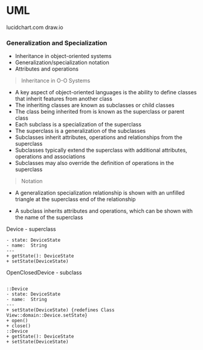 # UML

lucidchart.com
draw.io

### Generalization and Specialization

- Inheritance in object-oriented systems
- Generalization/specialization notation
- Attributes and operations

> Inheritance in O-O Systems

- A key aspect of object-oriented languages is the ability to define classes that inherit features from another class
- The inheriting classes are known as subclasses or child classes
- The class being inherited from is known as the superclass or parent class
- Each subclass is a specialization of the superclass
- The superclass is a generalization of the subclasses
- Subclasses inherit attributes, operations and relationships from the superclass
- Subclasses typically extend the superclass with additional attributes, operations and associations
- Subclasses may also override the definition of operations in the superclass

> Notation

- A generalization specialization relationship is shown with an unfilled triangle at the superclass end of the relationship

- A subclass inherits attributes and operations, which can be shown with the name of the superclass


Device - superclass

```
- state: DeviceState
- name:  String
---
+ getState(): DeviceState
+ setState(DeviceState)
```

OpenClosedDevice - subclass

```

::Device
- state: DeviceState
- name:  String
---
+ setState(DeviceState) {redefines Class View::domain::Device.setState}
+ open()
+ close()
::Device
+ getState(): DeviceState
+ setState(DeviceState)
```
